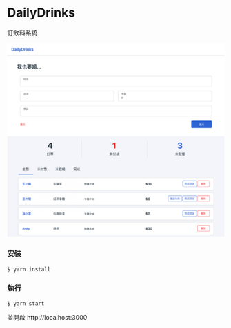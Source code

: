 # DailyDrinks

訂飲料系統

![截圖](https://github.com/muyunz/dailydrinks/blob/master/screenshot.png?raw=true)

### 安裝

```
$ yarn install
```

### 執行

```
$ yarn start
```

並開啟 http://localhost:3000
